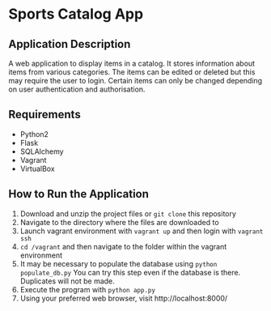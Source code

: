 # Sports Catalog App

## Application Description

A web application to display items in a catalog. It stores information about items from various categories. The items can be edited or deleted but this may require the user to login. Certain items can only be changed depending on user authentication and authorisation.

## Requirements

- Python2
- Flask
- SQLAlchemy
- Vagrant
- VirtualBox

## How to Run the Application

1. Download and unzip the project files or `git clone` this repository
2. Navigate to the directory where the files are downloaded to
3. Launch vagrant environment with `vagrant up` and then login with `vagrant ssh`
4. `cd /vagrant` and then navigate to the folder within the vagrant environment
5. It may be necessary to populate the database using `python populate_db.py` You can try this step even if the database is there. Duplicates will not be made.
6. Execute the program with `python app.py`
7. Using your preferred web browser, visit http://localhost:8000/
